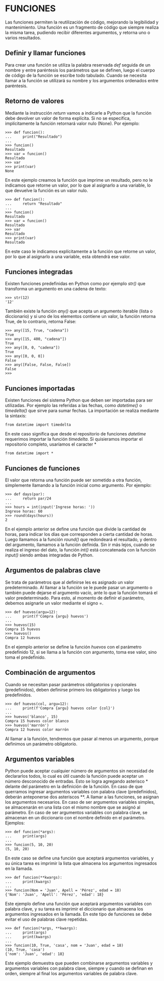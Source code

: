 # FUNCIONES

Las funciones permiten la reutilización de código, mejorando la legibilidad y mantenimiento. Una función es un fragmento de código que siempre realiza la misma tarea, pudiendo recibir diferentes argumentos, y retorna uno o varios resultados. 

## Definir y llamar funciones
Para crear una función se utiliza la palabra reservada *def* seguida de un nombre y entre paréntesis los parámetros que se definen, luego el cuerpo de código de la función se escribe todo tabulado. Cuando se necesita llamar a la función se utilizará su nombre y los argumentos ordenados entre paréntesis.

## Retorno de valores
Mediante la instrucción *return* vamos a indicarle a Python que la función debe devolver un valor de forma explícita. Si no se especifica, implícitamente la función retornará valor nulo (None). Por ejemplo:

    >>> def funcion():
    ...     print("Resultado")
    ... 
    >>> funcion()
    Resultado
    >>> var = funcion()
    Resultado
    >>> var
    >>> print(var)
    None
En este ejemplo creamos la función que imprime un resultado, pero no le indicamos que retorne un valor, por lo que al asignarlo a una variable, lo que devuelve la función es un valor nulo.

    >>> def funcion():
    ...     return "Resultado"
    ... 
    >>> funcion()
    Resultado
    >>> var = funcion()
    Resultado
    >>> var
    Resultado
    >>> print(var)
    Resultado
En este caso le indicamos explícitamente a la función que retorne un valor, por lo que al asignarlo a una variable, esta obtendrá ese valor.

## Funciones integradas
Existen funciones predefinidas en Python como por ejemplo *str()* que transforma un argumento en una cadena de texto:

    >>> str(12)
    '12'
También existe la función *any()* que acepta un argumento iterable (lista o diccionario) y si uno de los elementos contiene un valor, la función retorna True, de lo contrario, retorna False:

    >>> any([15, True, "cadena"])
    True
    >>> any([15, 400, "cadena"])   
    True
    >>> any([0, 0, "cadena"])    
    True
    >>> any([0, 0, 0])        
    False
    >>> any([False, False, False])
    False
    >>>

## Funciones importadas
Existen funciones del sistema Python que deben ser importadas para ser utilizadas. Por ejemplo las referidas a las fechas, como *datetime()* o *timedelta()* que sirve para sumar fechas. La importación se realiza mediante la sintaxis:

    from datetime import timedelta

En este caso significa que desde el repositorio de funciones *datetime* requerimos importar la función *timedelta*. Si quisieramos importar el repositorio completo, usaríamos el caracter \*

    from datetime import *

## Funciones de funciones
El valor que retorna una función puede ser sometido a otra función, simplemente llamando a la función inicial como argumento. Por ejemplo:

    >>> def days(par):  
    ...     return par/24
    ... 
    >>> hours = int(input('Ingrese horas: '))
    Ingrese horas: 60
    >>> round(days(hours))
    2
En el ejemplo anterior se define una función que divide la cantidad de horas, para indicar los días que corresponden a cierta cantidad de horas. Luego llamamos a la función *round()* que redondeará el resultado, y dentro del argumento, llamamos a la función definida. Sin ir más lejos, cuando se realiza el ingreso del dato, la función *int()* está concatenada con la función *input()* siendo ambas integradas de Python.

## Argumentos de palabras clave
Se trata de parámetros que al definirse les es asignado un valor predeterminado. Al llamar a la función se le puede pasar un argumento o también puede dejarse el argumento vacío, ante lo que la función tomará el valor predeterminado. Para esto, al momento de definir el parámetro, debemos asignarle un valor mediante el signo =. 

    >>> def huevos(argu=12):
    ...     print(f'Compra {argu} huevos')
    ... 
    >>> huevos(15)
    Compra 15 huevos
    >>> huevos()   
    Compra 12 huevos
En el ejemplo anterior se define la función *huevos* con el parámetro predefinido 12, si se llama a la función con argumento, toma ese valor, sino toma el predefinido.

## Combinación de argumentos
Cuando se necesitan pasar parámetros obligatorios y opcionales (predefinidos), deben definirse primero los obligatorios y luego los predefinidos.  

    >>> def huevos(col, argu=12):
    ...     print(f'Compra {argu} huevos color {col}')
    ... 
    >>> huevos('blanco', 15)
    Compra 15 huevos color blanco
    >>> huevos('marrón')   
    Compra 12 huevos color marrón

Al llamar a la función, tendremos que pasar al menos un argumento, porque definimos un parámetro obligatorio.

## Argumentos variables
Python puede aceptar cualquier número de argumentos sin necesidad de declararlos todos, lo cual es útil cuando la función puede aceptar un número desconocido de entradas. Esto se logra agregando asterisco * delante del parámetro en la definición de la función. En caso de que querramos ingresar argumentos variables con palabra clave (predefinidos), deberán anteponerse dos asteriscos **. A llamar a las funciones, se asignan los argumentos necesarios. En caso de ser argumentos variables simples, se almacenarán en una lista con el mismo nombre que se asignó al parámetro. En caso de ser argumentos variables con palabra clave, se almacenan en un diccionario con el nombre definido en el parámetro. Ejemplos:

    >>> def funcion(*args):
    ...     print(args)
    ...
    >>> funcion(5, 10, 20)
    (5, 10, 20)
En este caso se define una función que aceptará argumentos variables, y su única tarea es imprimir la lista que almacena los argumentos ingresados en la llamada.

    >>> def funcion(**kwargs):
    ...     print(kwargs)
    ...
    >>> funcion(Nom = 'Juan', Apell = 'Pérez', edad = 18)
    {'Nom': 'Juan', 'Apell': 'Pérez', 'edad': 18}
Este ejemplo define una función que aceptará argumentos variables con palabra clave, y su tarea es imprimir el diccionario que almacena los argumentos ingresados en la llamada. En este tipo de funciones se debe evitar el uso de palabras clave repetidas.

    >>> def funcion(*args, **kwargs):
    ...     print(args)
    ...     print(kwargs)
    ...
    >>> funcion(10, True, 'casa', nom = 'Juan', edad = 18)
    (10, True, 'casa')
    {'nom': 'Juan', 'edad': 18}
Este ejemplo demuestra que pueden combinarse argumentos variables y argumentos variables con palabra clave, siempre y cuando se definan en orden, siempre al final los argumentos variables de palabra clave.

    